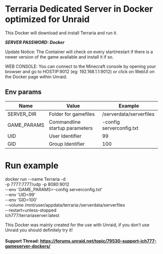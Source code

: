 # Terraria Dedicated Server in Docker optimized for Unraid

This Docker will download and install Terraria and run it.

***SERVER PASSWORD: Docker***

Update Notice: The Container will check on every start/restart if there is a newer version of the game available and install it if so.

WEB CONSOLE: You can connect to the Minecraft console by opening your browser and go to HOSTIP:9012 (eg: 192.168.1.1:9012) or click on WebUI on the Docker page within Unraid.

## Env params

| Name | Value | Example |
| --- | --- | --- |
| SERVER_DIR | Folder for gamefiles | /serverdata/serverfiles |
| GAME_PARAMS | Commandline startup parameters | -config serverconfig.txt |
| UID | User Identifier | 99 |
| GID | Group Identifier | 100 |

# Run example

docker run --name Terraria -d \
    -p 7777:7777/udp -p 8080:9012 \
    --env 'GAME_PARAMS=-config serverconfig.txt' \
    --env 'UID=99' \
    --env 'GID=100' \
    --volume /mnt/user/appdata/terraria:/serverdata/serverfiles \
    --restart=unless-stopped \
    ich777/terrariaserver:latest

This Docker was mainly created for the use with Unraid, if you don’t use Unraid you should definitely try it!

#### Support Thread: https://forums.unraid.net/topic/79530-support-ich777-gameserver-dockers/